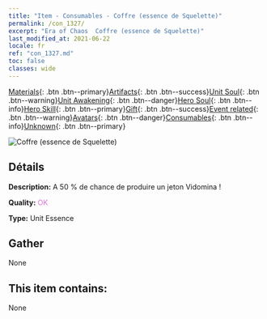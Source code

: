 ```yaml
---
title: "Item - Consumables - Coffre (essence de Squelette)"
permalink: /con_1327/
excerpt: "Era of Chaos  Coffre (essence de Squelette)"
last_modified_at: 2021-06-22
locale: fr
ref: "con_1327.md"
toc: false
classes: wide
---
```

 [Materials](/ItemsFR/){: .btn .btn--primary}[Artifacts](/ItemsFR/Artifacts/){: .btn .btn--success}[Unit Soul](/ItemsFR/UnitSoul/){: .btn .btn--warning}[Unit Awakening](/ItemsFR/UnitAwakening/){: .btn .btn--danger}[Hero Soul](/ItemsFR/HeroSoul/){: .btn .btn--info}[Hero Skill](/ItemsFR/HeroSkill/){: .btn .btn--primary}[Gift](/ItemsFR/Gift/){: .btn .btn--success}[Event related](/ItemsFR/Events/){: .btn .btn--warning}[Avatars](/ItemsFR/Avatars/){: .btn .btn--danger}[Consumables](/ItemsFR/Consumables/){: .btn .btn--info}[Unknown](/ItemsFR/Unknown/){: .btn .btn--primary}

 ![Coffre (essence de Squelette)](/images/t/i_906004.png)

## Détails
 **Description:** A 50 % de chance de produire un jeton Vidomina !

 **Quality:** <span style="color: #DA70D6">OK</span>

 **Type:** Unit Essence

## Gather

  None

## This item contains:

  None

